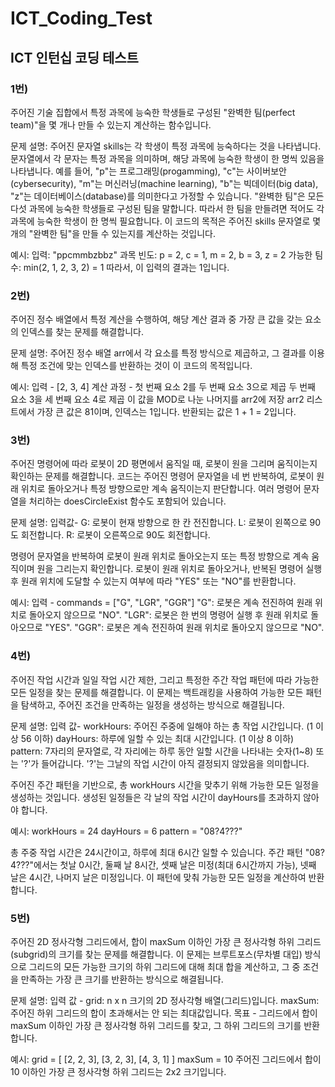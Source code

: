 # ICT_Coding_Test
## ICT 인턴십 코딩 테스트

### 1번)
주어진 기술 집합에서 특정 과목에 능숙한 학생들로 구성된 "완벽한 팀(perfect team)"을 몇 개나 만들 수 있는지 계산하는 함수입니다. 

문제 설명:
주어진 문자열 skills는 각 학생이 특정 과목에 능숙하다는 것을 나타냅니다. 문자열에서 각 문자는 특정 과목을 의미하며, 해당 과목에 능숙한 학생이 한 명씩 있음을 나타냅니다. 예를 들어, "p"는 프로그래밍(progamming), "c"는 사이버보안(cybersecurity), "m"는 머신러닝(machine learning), "b"는 빅데이터(big data), "z"는 데이터베이스(database)를 의미한다고 가정할 수 있습니다.
"완벽한 팀"은 모든 다섯 과목에 능숙한 학생들로 구성된 팀을 말합니다. 따라서 한 팀을 만들려면 적어도 각 과목에 능숙한 학생이 한 명씩 필요합니다. 이 코드의 목적은 주어진 skills 문자열로 몇 개의 "완벽한 팀"을 만들 수 있는지를 계산하는 것입니다.

예시:
입력: "ppcmmbzbbz"
과목 빈도: p = 2, c = 1, m = 2, b = 3, z = 2
가능한 팀 수: min(2, 1, 2, 3, 2) = 1
따라서, 이 입력의 결과는 1입니다.

### 2번)
주어진 정수 배열에서 특정 계산을 수행하여, 해당 계산 결과 중 가장 큰 값을 갖는 요소의 인덱스를 찾는 문제를 해결합니다.

문제 설명:
주어진 정수 배열 arr에서 각 요소를 특정 방식으로 제곱하고, 그 결과를 이용해 특정 조건에 맞는 인덱스를 반환하는 것이 이 코드의 목적입니다.

예시:
입력 - [2, 3, 4]
계산 과정 -
첫 번째 요소 2를 두 번째 요소 3으로 제곱
두 번째 요소 3을 세 번째 요소 4로 제곱
이 값을 MOD로 나눈 나머지를 arr2에 저장
arr2 리스트에서 가장 큰 값은 81이며, 인덱스는 1입니다. 반환되는 값은 1 + 1 = 2입니다.

### 3번) 
주어진 명령어에 따라 로봇이 2D 평면에서 움직일 때, 로봇이 원을 그리며 움직이는지 확인하는 문제를 해결합니다. 코드는 주어진 명령어 문자열을 네 번 반복하여, 로봇이 원래 위치로 돌아오거나 특정 방향으로만 계속 움직이는지 판단합니다. 여러 명령어 문자열을 처리하는 doesCircleExist 함수도 포함되어 있습니다.

문제 설명:
입력값-
G: 로봇이 현재 방향으로 한 칸 전진합니다.
L: 로봇이 왼쪽으로 90도 회전합니다.
R: 로봇이 오른쪽으로 90도 회전합니다.

명령어 문자열을 반복하여 로봇이 원래 위치로 돌아오는지 또는 특정 방향으로 계속 움직이며 원을 그리는지 확인합니다.
로봇이 원래 위치로 돌아오거나, 반복된 명령어 실행 후 원래 위치에 도달할 수 있는지 여부에 따라 "YES" 또는 "NO"를 반환합니다.

예시:
입력 - commands = ["G", "LGR", "GGR"]
"G": 로봇은 계속 전진하여 원래 위치로 돌아오지 않으므로 "NO".
"LGR": 로봇은 한 번의 명령어 실행 후 원래 위치로 돌아오므로 "YES".
"GGR": 로봇은 계속 전진하여 원래 위치로 돌아오지 않으므로 "NO".

### 4번)
주어진 작업 시간과 일일 작업 시간 제한, 그리고 특정한 주간 작업 패턴에 따라 가능한 모든 일정을 찾는 문제를 해결합니다. 이 문제는 백트래킹을 사용하여 가능한 모든 패턴을 탐색하고, 주어진 조건을 만족하는 일정을 생성하는 방식으로 해결됩니다.

문제 설명:
입력 값- 
workHours: 주어진 주중에 일해야 하는 총 작업 시간입니다. (1 이상 56 이하)
dayHours: 하루에 일할 수 있는 최대 시간입니다. (1 이상 8 이하)
pattern: 7자리의 문자열로, 각 자리에는 하루 동안 일할 시간을 나타내는 숫자(1~8) 또는 '?'가 들어갑니다. '?'는 그날의 작업 시간이 아직 결정되지 않았음을 의미합니다.

주어진 주간 패턴을 기반으로, 총 workHours 시간을 맞추기 위해 가능한 모든 일정을 생성하는 것입니다. 생성된 일정들은 각 날의 작업 시간이 dayHours를 초과하지 않아야 합니다.

예시: 
workHours = 24
dayHours = 6
pattern = "08?4???"

총 주중 작업 시간은 24시간이고, 하루에 최대 6시간 일할 수 있습니다.
주간 패턴 "08?4???"에서는 첫날 0시간, 둘째 날 8시간, 셋째 날은 미정(최대 6시간까지 가능), 넷째 날은 4시간, 나머지 날은 미정입니다.
이 패턴에 맞춰 가능한 모든 일정을 계산하여 반환합니다.

### 5번) 
주어진 2D 정사각형 그리드에서, 합이 maxSum 이하인 가장 큰 정사각형 하위 그리드(subgrid)의 크기를 찾는 문제를 해결합니다. 이 문제는 브루트포스(무차별 대입) 방식으로 그리드의 모든 가능한 크기의 하위 그리드에 대해 최대 합을 계산하고, 그 중 조건을 만족하는 가장 큰 크기를 반환하는 방식으로 해결됩니다.

문제 설명:
입력 값 - 
grid: n x n 크기의 2D 정사각형 배열(그리드)입니다.
maxSum: 주어진 하위 그리드의 합이 초과해서는 안 되는 최대값입니다.
목표 - 
그리드에서 합이 maxSum 이하인 가장 큰 정사각형 하위 그리드를 찾고, 그 하위 그리드의 크기를 반환합니다.

예시:
grid = [
    [2, 2, 3],
    [3, 2, 3],
    [4, 3, 1]
]
maxSum = 10
주어진 그리드에서 합이 10 이하인 가장 큰 정사각형 하위 그리드는 2x2 크기입니다.

